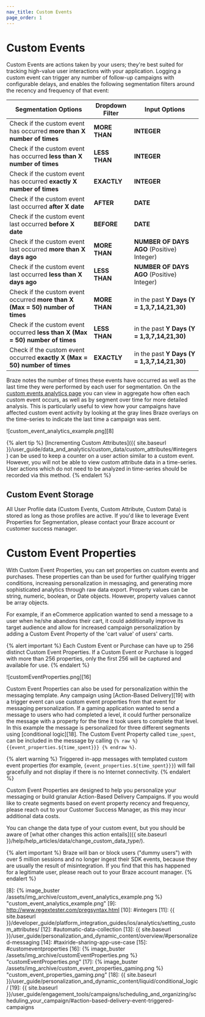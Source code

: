 ```yaml
---
nav_title: Custom Events
page_order: 1
---
```


# Custom Events

Custom Events are actions taken by your users; they're best suited for tracking high-value user interactions with your application. Logging a custom event can trigger any number of follow-up campaigns with configurable delays, and enables the following segmentation filters around the recency and frequency of that event:

| Segmentation Options | Dropdown Filter | Input Options |
| ---------------------| --------------- | ------------- |
| Check if the custom event has occurred __more than X number of times__ | __MORE THAN__ | __INTEGER__ |
| Check if the custom event has occurred __less than X number of times__ | __LESS THAN__ | __INTEGER__ |
| Check if the custom event has occurred __exactly X number of times__ | __EXACTLY__ | __INTEGER__ |
| Check if the custom event last occurred __after X date__ | __AFTER__ | __DATE__ |
| Check if the custom event last occurred __before X date__ | __BEFORE__ | __DATE__ |
| Check if the custom event last occurred __more than X days ago__ | __MORE THAN__ | __NUMBER OF DAYS AGO__ (Positive) Integer) |
| Check if the custom event last occurred __less than X days ago__ | __LESS THAN__ | __NUMBER OF DAYS AGO__ (Positive) Integer) |
| Check if the custom event occurred __more than X (Max = 50) number of times__ | __MORE THAN__ | in the past __Y Days (Y = 1,3,7,14,21,30)__ |
| Check if the custom event occurred __less than X (Max = 50) number of times__ | __LESS THAN__ | in the past __Y Days (Y = 1,3,7,14,21,30)__ |
| Check if the custom event occurred __exactly X (Max = 50) number of times__ | __EXACTLY__ | in the past __Y Days (Y = 1,3,7,14,21,30)__ |

Braze notes the number of times these events have occurred as well as the last time they were performed by each user for segmentation. On the [custom events analytics page][7] you can view in aggregate how often each custom event occurs, as well as by segment over time for more detailed analysis. This is particularly useful to view how your campaigns have affected custom event activity by looking at the gray lines Braze overlays on the time-series to indicate the last time a campaign was sent.

![custom_event_analytics_example.png][8]

{% alert tip %}
[Incrementing Custom Attributes]({{ site.baseurl }}/user_guide/data_and_analytics/custom_data/custom_attributes/#integers) can be used to keep a counter on a user action similar to a custom event. However, you will not be able to view custom attribute data in a time-series. User actions which do not need to be analyzed in time-series should be recorded via this method.
{% endalert %}

## Custom Event Storage

All User Profile data (Custom Events, Custom Attribute, Custom Data) is stored as long as those profiles are active. If you'd like to leverage Event Properties for Segmentation, please contact your Braze account or customer success manager.


# Custom Event Properties

With Custom Event Properties, you can set properties on custom events and purchases. These properties can than be used for further qualifying trigger conditions, increasing personalization in messaging, and generating more sophisticated analytics through raw data export. Property values can be string, numeric, boolean, or Date objects. However, property values cannot be array objects.

For example, if an eCommerce application wanted to send a message to a user when he/she abandons their cart, it could additionally improve its target audience and allow for increased campaign personalization by adding a Custom Event Property of the 'cart value' of users' carts.

{% alert important %}
Each Custom Event or Purchase can have up to 256 distinct Custom Event Properties. If a Custom Event or Purchase is logged with more than 256 properties, only the first 256 will be captured and available for use.
{% endalert %}

![customEventProperties.png][16]

Custom Event Properties can also be used for personalization within the messaging template. Any campaign using [Action-Based Delivery][19] with a trigger event can use custom event properties from that event for messaging personalization. If a gaming application wanted to send a message to users who had completed a level, it could further personalize the message with a property for the time it took users to complete that level. In this example the message is personalized for three different segments using [conditional logic][18].  The Custom Event Property called ``time_spent``, can be included in the message by calling ``{% raw %} {{event_properties.${time_spent}}} {% endraw %}``.

{% alert warning %}
Triggered in-app messages with templated custom event properties (for example, ``{event_properties.${time_spent}}}``) will fail gracefully and not display if there is no Internet connectivity.
{% endalert %}

Custom Event Properties are designed to help you personalize your messaging or build granular Action-Based Delivery Campaigns. If you would like to create segments based on event property recency and frequency, please reach out to your Customer Success Manager, as this may incur additional data costs.

You can change the data type of your custom event, but you should be aware of [what other changes this action entails]({{ site.baseurl }}/help/help_articles/data/change_custom_data_type/).

{% alert important %}
Braze will ban or block users ("dummy users") with over 5 million sessions and no longer ingest their SDK events, because they are usually the result of misintegration. If you find that this has happened for a legitimate user, please reach out to your Braze account manager.
{% endalert %}

[7]: https://dashboard-01.braze.com/dashboard/custom_events/
[8]: {% image_buster /assets/img_archive/custom_event_analytics_example.png %} "custom_event_analytics_example.png"
[9]: http://www.regextester.com/pregsyntax.html
[10]: #integers
[11]: {{ site.baseurl }}/developer_guide/platform_integration_guides/ios/analytics/setting_custom_attributes/
[12]: #automatic-data-collection
[13]: {{ site.baseurl }}/user_guide/personalization_and_dynamic_content/overview/#personalized-messaging
[14]: #taxiride-sharing-app-use-case
[15]: #customeventproperties
[16]: {% image_buster /assets/img_archive/customEventProperties.png %} "customEventProperties.png"
[17]: {% image_buster /assets/img_archive/custom_event_properties_gaming.png %} "custom_event_properties_gaming.png"
[18]: {{ site.baseurl }}/user_guide/personalization_and_dynamic_content/liquid/conditional_logic/
[19]: {{ site.baseurl }}/user_guide/engagement_tools/campaigns/scheduling_and_organizing/scheduling_your_campaign/#action-based-delivery-event-triggered-campaigns
